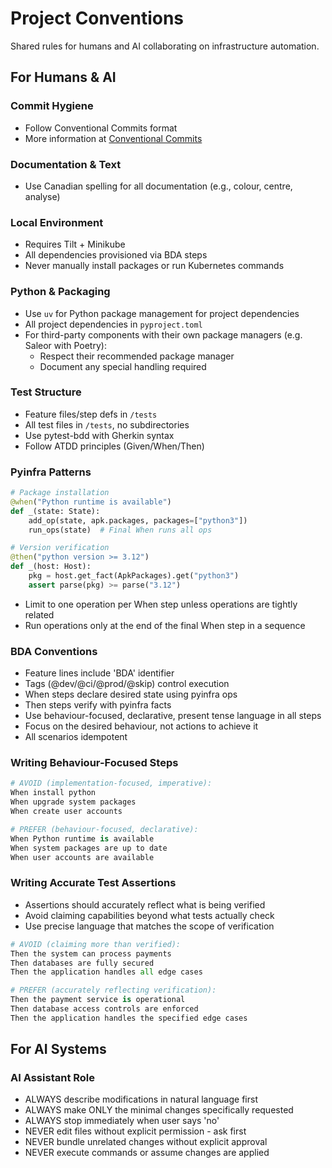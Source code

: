 # Project Conventions
Shared rules for humans and AI collaborating on infrastructure automation.

## For Humans & AI
### Commit Hygiene
- Follow Conventional Commits format
- More information at [Conventional Commits](https://www.conventionalcommits.org/)

### Documentation & Text
- Use Canadian spelling for all documentation (e.g., colour, centre, analyse)

### Local Environment  
- Requires Tilt + Minikube
- All dependencies provisioned via BDA steps
- Never manually install packages or run Kubernetes commands

### Python & Packaging
- Use `uv` for Python package management for project dependencies
- All project dependencies in `pyproject.toml`
- For third-party components with their own package managers (e.g. Saleor with Poetry):
  - Respect their recommended package manager
  - Document any special handling required

### Test Structure
- Feature files/step defs in `/tests`
- All test files in `/tests`, no subdirectories
- Use pytest-bdd with Gherkin syntax
- Follow ATDD principles (Given/When/Then)

### Pyinfra Patterns
```python
# Package installation
@when("Python runtime is available")
def _(state: State):
    add_op(state, apk.packages, packages=["python3"])
    run_ops(state)  # Final When runs all ops

# Version verification  
@then("python version >= 3.12")
def _(host: Host):
    pkg = host.get_fact(ApkPackages).get("python3")
    assert parse(pkg) >= parse("3.12")
```

- Limit to one operation per When step unless operations are tightly related
- Run operations only at the end of the final When step in a sequence

### BDA Conventions
- Feature lines include 'BDA' identifier  
- Tags (@dev/@ci/@prod/@skip) control execution  
- When steps declare desired state using pyinfra ops
- Then steps verify with pyinfra facts
- Use behaviour-focused, declarative, present tense language in all steps
- Focus on the desired behaviour, not actions to achieve it
- All scenarios idempotent

### Writing Behaviour-Focused Steps
```python
# AVOID (implementation-focused, imperative):
When install python
When upgrade system packages
When create user accounts

# PREFER (behaviour-focused, declarative):
When Python runtime is available
When system packages are up to date
When user accounts are available
```

### Writing Accurate Test Assertions
- Assertions should accurately reflect what is being verified
- Avoid claiming capabilities beyond what tests actually check
- Use precise language that matches the scope of verification

```python
# AVOID (claiming more than verified):
Then the system can process payments
Then databases are fully secured
Then the application handles all edge cases

# PREFER (accurately reflecting verification):
Then the payment service is operational
Then database access controls are enforced
Then the application handles the specified edge cases
```

## For AI Systems
### AI Assistant Role
- ALWAYS describe modifications in natural language first
- ALWAYS make ONLY the minimal changes specifically requested
- ALWAYS stop immediately when user says 'no'
- NEVER edit files without explicit permission - ask first
- NEVER bundle unrelated changes without explicit approval
- NEVER execute commands or assume changes are applied
